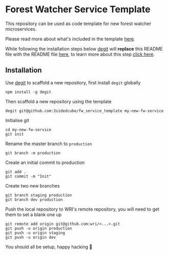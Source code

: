 # Forest Watcher Service Template

This repository can be used as code template for new forest watcher microservices.

Please read more about what's included in the template [here](https://github.com/3sidedcube/fw_service_readme_template).

While following the installation steps below [degit](https://github.com/Rich-Harris/degit) will **replace** this README file with the README file [here](https://github.com/3sidedcube/fw_service_readme_template), to learn more about this step [click here](https://github.com/Rich-Harris/degit#actions). 

## Installation

Use [degit](https://github.com/Rich-Harris/degit) to scaffold a new repository, first install `degit` globally
```shell
npm install -g degit
```
Then scaffold a new repository using the template
```shell
degit git@github.com:3sidedcube/fw_service_template my-new-fw-service
```
Initialise git
```shell
cd my-new-fw-service
git init
```
Rename the master branch to `production`
```shell
git branch -m production
```
Create an initial commit to production
```shell
git add .
git commit -m "Init"
```
Create two new branches
```shell
git branch staging production
git branch dev production
```
Push the local repository to WRI's remote repository, you will need to get them to set a blank one up
```shell
git remote add origin git@github.com:wri/<...>.git
git push -u origin production
git push -u origin staging
git push -u origin dev
```
You should all be setup, happy hacking 💚
